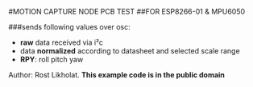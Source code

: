 #MOTION CAPTURE NODE PCB TEST 
##FOR ESP8266-01 & MPU6050

###sends following values over osc:
- **raw** data received via i²c
- data **normalized** according to datasheet and  selected scale range
- **RPY**: roll pitch yaw

Author: Rost Likholat.
**This example code is in the public domain**